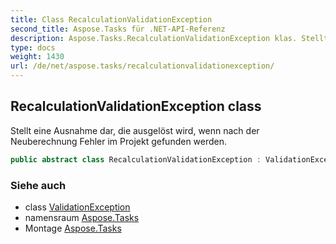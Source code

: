 ```yaml
---
title: Class RecalculationValidationException
second_title: Aspose.Tasks für .NET-API-Referenz
description: Aspose.Tasks.RecalculationValidationException klas. Stellt eine Ausnahme dar die ausgelöst wird wenn nach der Neuberechnung Fehler im Projekt gefunden werden.
type: docs
weight: 1430
url: /de/net/aspose.tasks/recalculationvalidationexception/
---
```

## RecalculationValidationException class

Stellt eine Ausnahme dar, die ausgelöst wird, wenn nach der Neuberechnung Fehler im Projekt gefunden werden.

```csharp
public abstract class RecalculationValidationException : ValidationException
```

### Siehe auch

* class [ValidationException](../validationexception/)
* namensraum [Aspose.Tasks](../../aspose.tasks/)
* Montage [Aspose.Tasks](../../)


